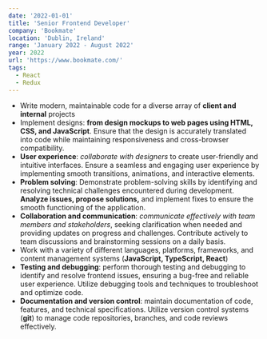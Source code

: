```yaml
---
date: '2022-01-01'
title: 'Senior Frontend Developer'
company: 'Bookmate'
location: 'Dublin, Ireland'
range: 'January 2022 - August 2022'
year: 2022
url: 'https://www.bookmate.com/'
tags:
  - React
  - Redux
---
```


- Write modern, maintainable code for a diverse array of <b>client and internal</b> projects
- Implement designs: <b>from design mockups to web pages using HTML, CSS, and JavaScript</b>. Ensure that the design is accurately translated into code while maintaining responsiveness and cross-browser compatibility.
- <b>User experience</b>: <i>collaborate with designers</i> to create user-friendly and intuitive interfaces. Ensure a seamless and engaging user experience by implementing smooth transitions, animations, and interactive elements.
- <b>Problem solving</b>: Demonstrate problem-solving skills by identifying and resolving technical challenges encountered during development. <b>Analyze issues, propose solutions,</b> and implement fixes to ensure the smooth functioning of the application.
- <b>Collaboration and communication</b>: <i>communicate effectively with team members and stakeholders</i>, seeking clarification when needed and providing updates on progress and challenges. Contribute actively to team discussions and brainstorming sessions on a daily basis.
- Work with a variety of different languages, platforms, frameworks, and content management systems (<b>JavaScript, TypeScript, React</b>) 
- <b>Testing and debugging</b>: perform thorough testing and debugging to identify and resolve frontend issues, ensuring a bug-free and reliable user experience. Utilize debugging tools and techniques to troubleshoot and optimize code.
- <b>Documentation and version control</b>: maintain documentation of code, features, and technical specifications. Utilize version control systems (<b>git</b>) to manage code repositories, branches, and code reviews effectively.
